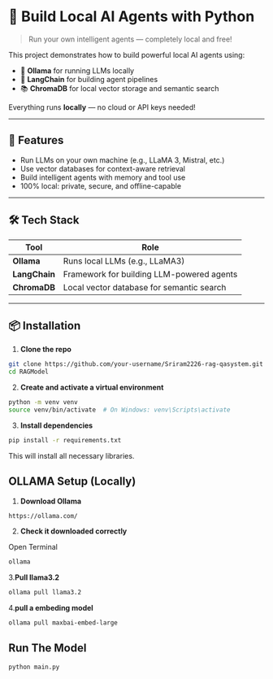 # 🧠 Build Local AI Agents with Python

> Run your own intelligent agents — completely local and free!

This project demonstrates how to build powerful local AI agents using:
- 🦙 **Ollama** for running LLMs locally  
- 🔗 **LangChain** for building agent pipelines  
- 📚 **ChromaDB** for local vector storage and semantic search  

Everything runs **locally** — no cloud or API keys needed!

---

## 🚀 Features

- Run LLMs on your own machine (e.g., LLaMA 3, Mistral, etc.)
- Use vector databases for context-aware retrieval
- Build intelligent agents with memory and tool use
- 100% local: private, secure, and offline-capable

---

## 🛠️ Tech Stack

| Tool        | Role                              |
|-------------|-----------------------------------|
| **Ollama**  | Runs local LLMs (e.g., LLaMA3)    |
| **LangChain** | Framework for building LLM-powered agents |
| **ChromaDB** | Local vector database for semantic search |

---

## 📦 Installation

1. **Clone the repo**
```bash
git clone https://github.com/your-username/Sriram2226-rag-qasystem.git
cd RAGModel
```
2. **Create and activate a virtual environment**
```bash
python -m venv venv
source venv/bin/activate  # On Windows: venv\Scripts\activate
```

3. **Install dependencies**
```bash
pip install -r requirements.txt
```

This will install all necessary libraries.


## OLLAMA Setup (Locally)

1. **Download Ollama**
```bash
https://ollama.com/
```
2. **Check it downloaded correctly**

Open Terminal
```bash
ollama
```
3.**Pull llama3.2**
```bash
ollama pull llama3.2
```
4.**pull a embeding model**
```bash
ollama pull maxbai-embed-large
```
## Run The Model
```bash
python main.py
```
